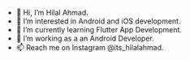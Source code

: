 - 👋 Hi, I’m Hilal Ahmad.
- 👀 I’m interested in Android and iOS development.
- 🌱 I’m currently learning Flutter App Development.
- 💞️ I’m working as a an Android Developer.
- 📫 Reach me on Instagram @its_hilalahmad.

<!---
ihilalahmad/ihilalahmad is a ✨ special ✨ repository because its `README.md` (this file) appears on your GitHub profile.
You can click the Preview link to take a look at your changes.
--->
